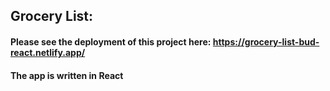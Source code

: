 ## Grocery List:
#### Please see the deployment of this project here: https://grocery-list-bud-react.netlify.app/
#### The app is written in React
